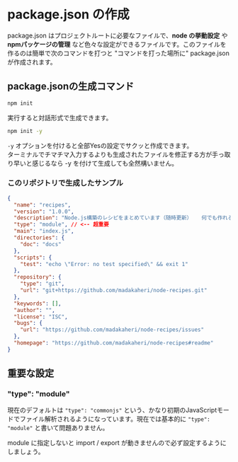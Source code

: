 # package.json の作成

package.json はプロジェクトルートに必要なファイルで、**node の挙動設定** や **npmパッケージの管理** など色々な設定ができるファイルです。このファイルを作るのは簡単で次のコマンドを打つと "コマンドを打った場所に" package.json が作成されます。

## package.jsonの生成コマンド

```bash
npm init
```

実行すると対話形式で生成できます。

```bash
npm init -y
```

```-y``` オプションを付けると全部Yesの設定でサクッと作成できます。  
ターミナルでチマチマ入力するよりも生成されたファイルを修正する方が手っ取り早いと感じるなら -y を付けて生成しても全然構いません。

### このリポジトリで生成したサンプル

```json
{
  "name": "recipes",
  "version": "1.0.0",
  "description": "Node.js構築のレシピをまとめています（随時更新）   何でも作れるのでまとめるのが難しい。",
  "type": "module", // <-- 超重要
  "main": "index.js",
  "directories": {
    "doc": "docs"
  },
  "scripts": {
    "test": "echo \"Error: no test specified\" && exit 1"
  },
  "repository": {
    "type": "git",
    "url": "git+https://github.com/madakaheri/node-recipes.git"
  },
  "keywords": [],
  "author": "",
  "license": "ISC",
  "bugs": {
    "url": "https://github.com/madakaheri/node-recipes/issues"
  },
  "homepage": "https://github.com/madakaheri/node-recipes#readme"
}

```

## 重要な設定

### "type": "module"

現在のデフォルトは ```"type": "commonjs"``` という、かなり初期のJavaScriptモードでファイル解析されるようになっています。現在では基本的に ```"type": "module"``` と書いて問題ありません。

module に指定しないと import / export が動きませんので必ず設定するようにしましょう。
